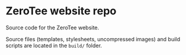 # ZeroTee website repo

Source code for the ZeroTee website.

Source files (templates, stylesheets, uncompressed images) and build scripts
are located in the `build/` folder.
